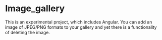 # Image_gallery
This is an experimental project, which includes Angular. You can add an image of JPEG/PNG formats to your gallery and yet there is a functionality of  deleting the image.

